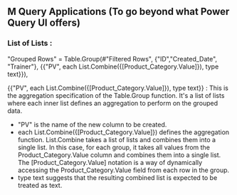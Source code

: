 ## M Query Applications (To go beyond what Power Query UI offers)

### List of Lists :

"Grouped Rows" = Table.Group(#"Filtered Rows", {"ID","Created_Date", "Trainer"}, {{"PV", each List.Combine({[Product_Category.Value]}), type text}}),

{{"PV", each List.Combine({[Product_Category.Value]}), type text}} : 
This is the aggregation specification of the Table.Group function. 
It's a list of lists where each inner list defines an aggregation to perform on the grouped data.
   - "PV" is the name of the new column to be created.
   - each List.Combine({[Product_Category.Value]}) defines the aggregation function. List.Combine takes a list of lists and combines them into a single list. 
      In this case, for each group, it takes all values from the Product_Category.Value column and combines them into a single list. 
      The [Product_Category.Value] notation is a way of dynamically accessing the Product_Category.Value field from each row in the group.
   - type text suggests that the resulting combined list is expected to be treated as text.
